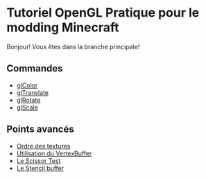 Tutoriel OpenGL Pratique pour le modding Minecraft
==================================================

Bonjour! Vous êtes dans la branche principale!

Commandes
---------
* [glColor](../../tree/glColor)
* [glTranslate](../../tree/glTranslate)
* [glRotate](../../tree/glRotate)
* [glScale](../../tree/glScale)

Points avancés
--------------
* [Ordre des textures](../../tree/multipleTextures)
* [Utilisation du VertexBuffer](../../tree/vertexBuffer)
* [Le Scissor Test](../../tree/scissorTest)
* [Le Stencil buffer](../../tree/stencilBuffer)